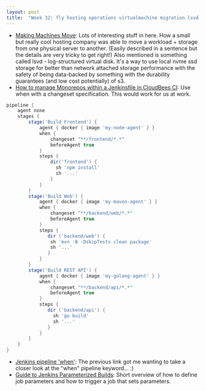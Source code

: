```yaml
---
layout: post
title:  "Week 32: fly hosting operations virtualmachine migration lsvd, jenkins pipelines when monorepos groovy, jenkins job parameters"
---
```


* [Making Machines Move](https://fly.io/blog/machine-migrations/): Lots of interesting stuff in here. How a small but really cool hosting company was able to move a workload + storage from one physical server to another. (Easily described in a sentence but the details are very tricky to get right!) Also mentioned is something called lsvd - log-structured virtual disk. It's a way to use local nvme ssd storage for better than network attached storage performance with the safety of being data-backed by something with the durability guarantees (and low cost potentially) of s3.
* [How to manage Monorepos within a Jenkinsfile in CloudBees CI](https://docs.cloudbees.com/docs/cloudbees-ci-kb/latest/client-and-managed-controllers/how-to-build-monorepos-in-cloudbees-ci): Use when with a changeset specification. This would work for us at work.

```groovy
pipeline {
    agent none
    stages {
        stage('Build Frontend') {
            agent { docker { image 'my-node-agent' } }
            when {
                changeset "**/frontend/*.*"
                beforeAgent true
            }
            steps {
                dir('frontend') {
                  sh 'npm install'
                  sh '...'
                }
            }
        }
        stage('Build Web') {
            agent { docker { image 'my-maven-agent' } }
            when {
                changeset "**/backend/web/*.*"
                beforeAgent true
            }
            steps {
               dir ('backend/web') {
                sh 'mvn -B -DskipTests clean package'
                sh '...'
               }
            }
        }
        stage('Build REST API') {
            agent { docker { image 'my-golang-agent' } }
            when {
                changeset "**/backend/api/*.*"
                beforeAgent true
            }
            steps {
               dir ('backend/api') {
                 sh 'go build'
                 sh '...'
               }
            }
        }
    }
}
```

* [Jenkins pipeline 'when'](https://www.jenkins.io/doc/book/pipeline/syntax/#when): The previous link got me wanting to take a closer look at the "when" pipeline keyword... :)
* [Guide to Jenkins Parameterized Builds](https://www.baeldung.com/ops/jenkins-parameterized-builds): Short overview of how to define job parameters and how to trigger a job that sets parameters.